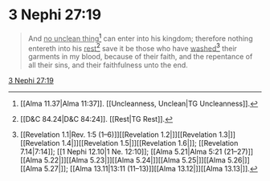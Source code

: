 # 3 Nephi 27:19

> And <u>no unclean thing</u>[^a] can enter into his kingdom; therefore nothing entereth into his <u>rest</u>[^b] save it be those who have <u>washed</u>[^c] their garments in my blood, because of their faith, and the repentance of all their sins, and their faithfulness unto the end.

[3 Nephi 27:19](https://www.churchofjesuschrist.org/study/scriptures/bofm/3-ne/27?lang=eng&id=p19#p19)


[^a]: [[Alma 11.37|Alma 11:37]]. [[Uncleanness, Unclean|TG Uncleanness]].  
[^b]: [[D&C 84.24|D&C 84:24]]. [[Rest|TG Rest]].  
[^c]: [[Revelation 1.1|Rev. 1:5 (1–6)]][[Revelation 1.2|]][[Revelation 1.3|]][[Revelation 1.4|]][[Revelation 1.5|]][[Revelation 1.6|]]; [[Revelation 7.14|7:14]]; [[1 Nephi 12.10|1 Ne. 12:10]]; [[Alma 5.21|Alma 5:21 (21–27)]][[Alma 5.22|]][[Alma 5.23|]][[Alma 5.24|]][[Alma 5.25|]][[Alma 5.26|]][[Alma 5.27|]]; [[Alma 13.11|13:11 (11–13)]][[Alma 13.12|]][[Alma 13.13|]].  
